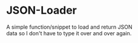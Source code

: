 # JSON-Loader

A simple function/snippet to load and return JSON  
data so I don't have to type it over and over again.
